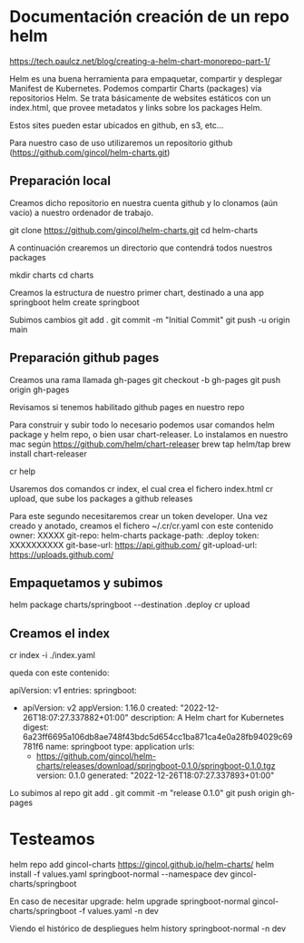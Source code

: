 # Documentación creación de un repo helm
https://tech.paulcz.net/blog/creating-a-helm-chart-monorepo-part-1/

Helm es una buena herramienta para empaquetar, compartir y desplegar Manifest de Kubernetes.
Podemos compartir Charts (packages) vía repositorios Helm. Se trata básicamente de websites estáticos con un index.html, que provee metadatos y links sobre los packages Helm.

Estos sites pueden estar ubicados en github, en s3, etc...

Para nuestro caso de uso utilizaremos un repositorio github (https://github.com/gincol/helm-charts.git)

## Preparación local
Creamos dicho repositorio en nuestra cuenta github y lo clonamos (aún vacío) a nuestro ordenador de trabajo.

git clone https://github.com/gincol/helm-charts.git
cd helm-charts

A continuación crearemos un directorio que contendrá todos nuestros packages

mkdir charts
cd charts

Creamos la estructura de nuestro primer chart, destinado a una app springboot
helm create springboot

Subimos cambios
git add .
git commit -m "Initial Commit"
git push -u origin main

## Preparación github pages
Creamos una rama llamada gh-pages
git checkout -b gh-pages
git push origin gh-pages

Revisamos si tenemos habilitado github pages en nuestro repo

Para construir y subir todo lo necesario podemos usar comandos helm package y helm repo, o bien usar chart-releaser.
Lo instalamos en nuestro mac según https://github.com/helm/chart-releaser
brew tap helm/tap
brew install chart-releaser

cr help

Usaremos dos comandos
cr index, el cual crea el fichero index.html
cr upload, que sube los packages a github releases

Para este segundo necesitaremos crear un token developer.
Una vez creado y anotado, creamos el fichero ~/.cr/cr.yaml con este contenido
owner: XXXXX
git-repo: helm-charts
package-path: .deploy
token: XXXXXXXXXX
git-base-url: https://api.github.com/
git-upload-url: https://uploads.github.com/

## Empaquetamos y subimos
helm package charts/springboot --destination .deploy
cr upload

## Creamos el index
cr index -i ./index.yaml

queda con este contenido:

apiVersion: v1
entries:
  springboot:
  - apiVersion: v2
    appVersion: 1.16.0
    created: "2022-12-26T18:07:27.337882+01:00"
    description: A Helm chart for Kubernetes
    digest: 6a23ff6695a106db8ae748f43bdc5d654cc1ba871ca4e0a28fb94029c69781f6
    name: springboot
    type: application
    urls:
    - https://github.com/gincol/helm-charts/releases/download/springboot-0.1.0/springboot-0.1.0.tgz
    version: 0.1.0
generated: "2022-12-26T18:07:27.337893+01:00"

Lo subimos al repo
git add .
git commit -m "release 0.1.0"
git push origin gh-pages

# Testeamos
helm repo add gincol-charts https://gincol.github.io/helm-charts/
helm install -f values.yaml springboot-normal --namespace dev gincol-charts/springboot

En caso de necesitar upgrade:
helm upgrade springboot-normal gincol-charts/springboot -f values.yaml -n dev

Viendo el histórico de despliegues 
helm history springboot-normal -n dev
